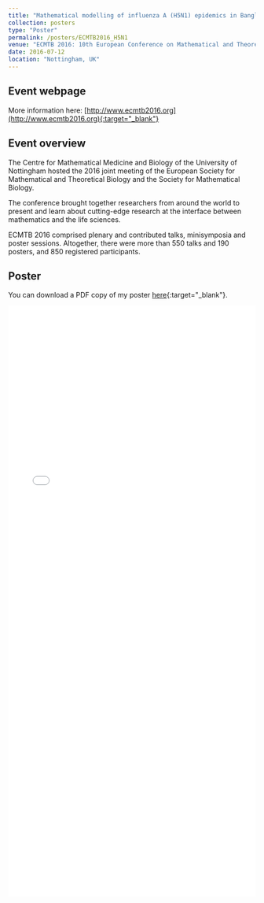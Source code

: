 ```yaml
---
title: "Mathematical modelling of influenza A (H5N1) epidemics in Bangladesh"
collection: posters
type: "Poster"
permalink: /posters/ECMTB2016_H5N1
venue: "ECMTB 2016: 10th European Conference on Mathematical and Theoretical Biology"
date: 2016-07-12
location: "Nottingham, UK"
---
```


## Event webpage

More information here: [http://www.ecmtb2016.org](http://www.ecmtb2016.org){:target="_blank"}

## Event overview

The Centre for Mathematical Medicine and Biology of the University of Nottingham hosted the 2016 joint meeting of the European Society for Mathematical and Theoretical Biology and the Society for Mathematical Biology.

The conference brought together researchers from around the world to present and learn about cutting-edge research at the interface between mathematics and the life sciences.

ECMTB 2016 comprised plenary and contributed talks, minisymposia and poster sessions. Altogether, there were more than 550 talks and 190 posters, and 850 registered participants.

## Poster
You can download a PDF copy of my poster [here](/files/Posters/EdHill_ECMTB2016_BangladeshFluModellingPoster.pdf){:target="_blank"}.
<iframe src="/files/Posters/EdHill_ECMTB2016_BangladeshFluModellingPoster.pdf" width="100%" height="1200" frameborder="no" border="0" marginwidth="0" marginheight="0"></iframe>
